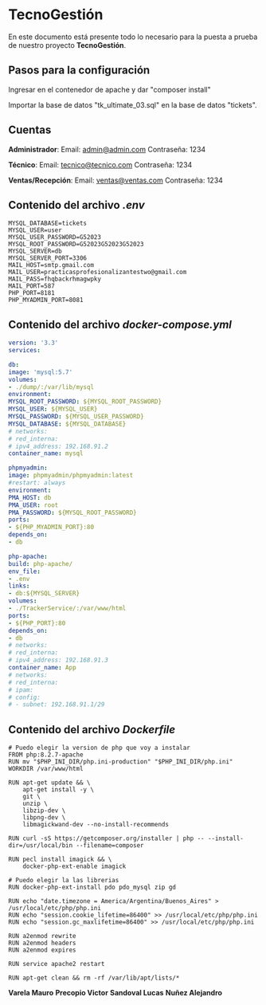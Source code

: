 # TecnoGestión

En este documento está presente todo lo necesario para la puesta a prueba de nuestro proyecto **TecnoGestión**.

## Pasos para la configuración

Ingresar en el contenedor de apache y dar "composer install"

Importar la base de datos "tk_ultimate_03.sql" en la base de datos "tickets".

## Cuentas

**Administrador**:
Email: admin@admin.com
Contraseña: 1234

**Técnico**:
Email: tecnico@tecnico.com
Contraseña: 1234

**Ventas/Recepción**:
Email: ventas@ventas.com
Contraseña: 1234

## Contenido del archivo *.env*

```
MYSQL_DATABASE=tickets
MYSQL_USER=user
MYSQL_USER_PASSWORD=G52023
MYSQL_ROOT_PASSWORD=G52023G52023G52023
MYSQL_SERVER=db
MYSQL_SERVER_PORT=3306
MAIL_HOST=smtp.gmail.com
MAIL_USER=practicasprofesionalizantestwo@gmail.com
MAIL_PASS=fhqbackrhmagwpky
MAIL_PORT=587
PHP_PORT=8181
PHP_MYADMIN_PORT=8081
```

## Contenido del archivo *docker-compose.yml*

```yml
version: '3.3'
services:

db:
image: 'mysql:5.7'
volumes:
- ./dump/:/var/lib/mysql
environment:
MYSQL_ROOT_PASSWORD: ${MYSQL_ROOT_PASSWORD}
MYSQL_USER: ${MYSQL_USER}
MYSQL_PASSWORD: ${MYSQL_USER_PASSWORD}
MYSQL_DATABASE: ${MYSQL_DATABASE}
# networks:
# red_interna:
# ipv4_address: 192.168.91.2
container_name: mysql

phpmyadmin:
image: phpmyadmin/phpmyadmin:latest
#restart: always
environment:
PMA_HOST: db
PMA_USER: root
PMA_PASSWORD: ${MYSQL_ROOT_PASSWORD}
ports:
- ${PHP_MYADMIN_PORT}:80
depends_on:
- db

php-apache:
build: php-apache/
env_file:
- .env
links:
- db:${MYSQL_SERVER}
volumes:
- ./TrackerService/:/var/www/html
ports:
- ${PHP_PORT}:80
depends_on:
- db
# networks:
# red_interna:
# ipv4_address: 192.168.91.3
container_name: App
# networks:
# red_interna:
# ipam:
# config:
# - subnet: 192.168.91.1/29
```

## Contenido del archivo *Dockerfile*

```
# Puedo elegir la version de php que voy a instalar
FROM php:8.2.7-apache
RUN mv "$PHP_INI_DIR/php.ini-production" "$PHP_INI_DIR/php.ini"
WORKDIR /var/www/html

RUN apt-get update && \
	apt-get install -y \
	git \
	unzip \
	libzip-dev \
	libpng-dev \
	libmagickwand-dev --no-install-recommends 

RUN curl -sS https://getcomposer.org/installer | php -- --install-dir=/usr/local/bin --filename=composer

RUN pecl install imagick && \
    docker-php-ext-enable imagick

# Puedo elegir la las librerias
RUN docker-php-ext-install pdo pdo_mysql zip gd

RUN echo "date.timezone = America/Argentina/Buenos_Aires" > /usr/local/etc/php/php.ini
RUN echo "session.cookie_lifetime=86400" >> /usr/local/etc/php/php.ini
RUN echo "session.gc_maxlifetime=86400" >> /usr/local/etc/php/php.ini

RUN a2enmod rewrite
RUN a2enmod headers
RUN a2enmod expires

RUN service apache2 restart

RUN apt-get clean && rm -rf /var/lib/apt/lists/*
```


**Varela Mauro**
**Precopio Victor**
**Sandoval Lucas**
**Nuñez Alejandro**
